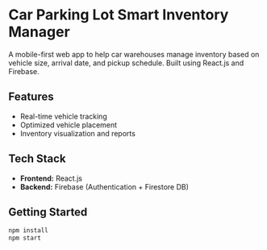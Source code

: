 # Car Parking Lot Smart Inventory Manager

A mobile-first web app to help car warehouses manage inventory based on vehicle size, arrival date, and pickup schedule. Built using React.js and Firebase.

## Features
- Real-time vehicle tracking
- Optimized vehicle placement
- Inventory visualization and reports

## Tech Stack
- **Frontend:** React.js
- **Backend:** Firebase (Authentication + Firestore DB)

## Getting Started
```bash
npm install
npm start